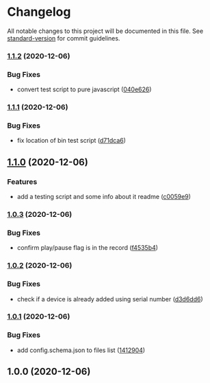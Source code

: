 # Changelog

All notable changes to this project will be documented in this file. See [standard-version](https://github.com/conventional-changelog/standard-version) for commit guidelines.

### [1.1.2](https://github.com/apexad/homebridge-airport-express-playing/compare/v1.1.1...v1.1.2) (2020-12-06)


### Bug Fixes

* convert test script to pure javascript ([040e626](https://github.com/apexad/homebridge-airport-express-playing/commit/040e626b59a34b67d2a46c39a224ebf592355422))

### [1.1.1](https://github.com/apexad/homebridge-airport-express-playing/compare/v1.1.0...v1.1.1) (2020-12-06)


### Bug Fixes

* fix location of bin test script ([d71dca6](https://github.com/apexad/homebridge-airport-express-playing/commit/d71dca6542a6272fe94b769ca7491f89fc3fdbf4))

## [1.1.0](https://github.com/apexad/homebridge-airport-express-playing/compare/v1.0.3...v1.1.0) (2020-12-06)


### Features

* add a testing script and some info about it readme ([c0059e9](https://github.com/apexad/homebridge-airport-express-playing/commit/c0059e99d4f9b7e730e1cdc720986fc979fc2a3d))

### [1.0.3](https://github.com/apexad/homebridge-airport-express-playing/compare/v1.0.2...v1.0.3) (2020-12-06)


### Bug Fixes

* confirm play/pause flag is in the record ([f4535b4](https://github.com/apexad/homebridge-airport-express-playing/commit/f4535b4d863e89a3f0e62e58f16bf4c9b983eb24))

### [1.0.2](https://github.com/apexad/homebridge-airport-express-playing/compare/v1.0.1...v1.0.2) (2020-12-06)


### Bug Fixes

* check if a device is already added using serial number ([d3d6dd6](https://github.com/apexad/homebridge-airport-express-playing/commit/d3d6dd67b60f26f7c1c3b0044a54c92ec6ff495f))

### [1.0.1](https://github.com/apexad/homebridge-airport-express-playing/compare/v1.0.0...v1.0.1) (2020-12-06)


### Bug Fixes

* add config.schema.json to files list ([1412904](https://github.com/apexad/homebridge-airport-express-playing/commit/1412904a7acf008faa9793278500f090185b9ec1))

## 1.0.0 (2020-12-06)
